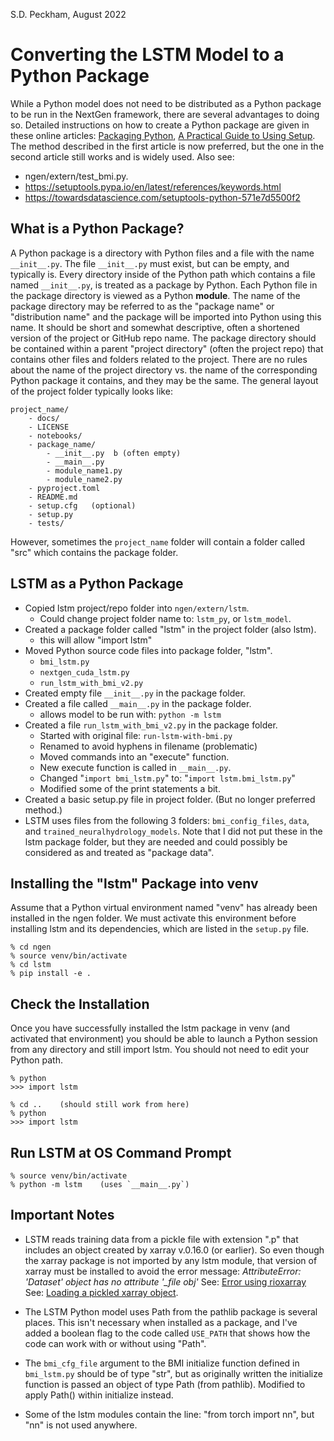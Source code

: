 
S.D. Peckham, August 2022

# Converting the LSTM Model to a Python Package

While a Python model does not need to be distributed as a Python package to be
run in the NextGen framework, there are several advantages to doing so.
Detailed instructions on how to create a Python package are given in these
online articles:
[Packaging Python](https://packaging.python.org/en/latest/tutorials/packaging-projects/),
[A Practical Guide to Using Setup](https://godatadriven.com/blog/a-practical-guide-to-using-setup-py/).  The method described in the first article is now preferred, but the one in the second article still works and is widely used.
Also see:
* ngen/extern/test_bmi.py.
* https://setuptools.pypa.io/en/latest/references/keywords.html
* https://towardsdatascience.com/setuptools-python-571e7d5500f2

## What is a Python Package?

A Python package is a directory with Python files and a file with the name `__init__.py`.
The file `__init__.py` must exist, but can be empty, and typically is.  Every directory
inside of the Python path which contains a file named `__init__.py`, is treated as a
package by Python.  Each Python file in the package directory is viewed as a Python
**module**.  The name of the package directory may be referred to as the "package name"
or "distribution name" and the package will be imported into Python using this name.
It should be short and somewhat descriptive, often a shortened version of the project
or GitHub repo name. The package directory should be contained within a parent
"project directory" (often the project repo) that contains other files and folders
related to the project.  There are no rules about the name of the project directory
vs. the name of the corresponding Python package it contains, and they may be the
same.  The general layout of the project folder typically looks like:
```
project_name/
    - docs/
    - LICENSE
    - notebooks/
    - package_name/
        - __init__.py  b (often empty)
        - __main__.py
        - module_name1.py
        - module_name2.py
    - pyproject.toml
    - README.md
    - setup.cfg   (optional) 
    - setup.py
    - tests/
```
However, sometimes the `project_name` folder will contain a folder called "src"
which contains the package folder.


## LSTM as a Python Package

* Copied lstm project/repo folder into `ngen/extern/lstm`.
  - Could change project folder name to: `lstm_py`, or `lstm_model`.
* Created a package folder called "lstm" in the project folder (also lstm).
  - this will allow "import lstm"
* Moved Python source code files into package folder, "lstm".
  - `bmi_lstm.py`
  - `nextgen_cuda_lstm.py`
  - `run_lstm_with_bmi_v2.py`
* Created empty file `__init__.py` in the package folder.
* Created a file called `__main__.py` in the package folder.
  - allows model to be run with:  `python -m lstm`
* Created a file `run_lstm_with_bmi_v2.py` in the package folder.
  - Started with original file:  `run-lstm-with-bmi.py`
  - Renamed to avoid hyphens in filename (problematic)
  - Moved commands into an "execute" function.
  - New execute function is called in `__main__.py`.
  - Changed "`import bmi_lstm.py`" to: "`import lstm.bmi_lstm.py`"
  - Modified some of the print statements a bit.
* Created a basic setup.py file in project folder.  (But no longer preferred method.)
* LSTM uses files from the following 3 folders: `bmi_config_files`, `data`, and
`trained_neuralhydrology_models`.  Note that I did not put these in the lstm
package folder, but they are needed and could possibly be considered as and
treated as "package data".
 

## Installing the "lstm" Package into venv

Assume that a Python virtual environment named "venv" has already been installed
in the ngen folder.  We must activate this environment before installing lstm
and its dependencies, which are listed in the `setup.py` file.
```
% cd ngen
% source venv/bin/activate
% cd lstm
% pip install -e .
```

## Check the Installation

Once you have successfully installed the lstm package in venv (and
activated that environment) you should be able to launch a Python
session from any directory and still import lstm.  You should not need
to edit your Python path.
```
% python
>>> import lstm

% cd ..    (should still work from here)
% python
>>> import lstm
```

## Run LSTM at OS Command Prompt
```
% source venv/bin/activate
% python -m lstm    (uses `__main__.py`)
```

## Important Notes

* LSTM reads training data from a pickle file with extension ".p" that includes
an object created by xarray v.0.16.0 (or earlier).  So even though the xarray
package is not imported by any lstm module, that version of xarray must be
installed to avoid the error message:
*AttributeError: 'Dataset' object has no attribute '_file obj'*
See: [Error using rioxarray](https://stackoverflow.com/questions/66432884/error-using-rioxarray-in-jupyter-notebook)
See: [Loading a pickled xarray object](https://github.com/pydata/xarray/discussions/5642).

* The LSTM Python model uses Path from the pathlib package is several places.
This isn't necessary when installed as a package, and I've added a boolean
flag to the code called `USE_PATH` that shows how the code can work with or
without using "Path".

* The `bmi_cfg_file` argument to the BMI initialize function defined in
`bmi_lstm.py` should be of type "str", but as originally written the
initialize function is passed an object of type Path (from pathlib).
Modified to apply Path() within initialize instead.

* Some of the lstm modules contain the line:  "from torch import nn",
but "nn" is not used anywhere.




